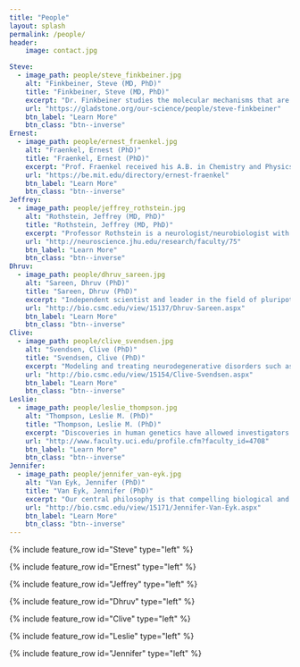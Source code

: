 ```yaml
---
title: "People"
layout: splash
permalink: /people/
header:
    image: contact.jpg

Steve:
  - image_path: people/steve_finkbeiner.jpg
    alt: "Finkbeiner, Steve (MD, PhD)"
    title: "Finkbeiner, Steve (MD, PhD)"
    excerpt: "Dr. Finkbeiner studies the molecular mechanisms that are responsible for learning, memory and neurodegeneration. A better understanding of the mechanisms that control memory formation in neurons will yield crucial insights into the development and progression of neurodegenerative diseases    - and the memory disorders that often characterize them."
    url: "https://gladstone.org/our-science/people/steve-finkbeiner"
    btn_label: "Learn More"
    btn_class: "btn--inverse"
Ernest:
  - image_path: people/ernest_fraenkel.jpg
    alt: "Fraenkel, Ernest (PhD)"
    title: "Fraenkel, Ernest (PhD)"
    excerpt: "Prof. Fraenkel received his A.B. in Chemistry and Physics from Harvard College and his Ph.D. in Biology at the laboratory of Professor Carl Pabo at MIT. He continued his post-doctoral research as a fellow at the laboratory of Professor Stephen Harrison at Harvard University. He was a Whitehead Fellow and a Pfizer Computational Biology Fellow at the Whitehead Institute. Prof. Fraenkel joined the MIT Department of Biological Engineering in 2006."
    url: "https://be.mit.edu/directory/ernest-fraenkel"
    btn_label: "Learn More"
    btn_class: "btn--inverse"
Jeffrey:
  - image_path: people/jeffrey_rothstein.jpg
    alt: "Rothstein, Jeffrey (MD, PhD)"
    title: "Rothstein, Jeffrey (MD, PhD)"
    excerpt: "Professor Rothstein is a neurologist/neurobiologist with a major commitment to investigations of the biology of glutamate transporters and their role in acute and chronic neurodegeneration. A primary focus of his laboratory is understanding the basic regulation of astroglial and neuronal glutamate transporters, and how dysregulation of these proteins- or their associated regulatory proteins, could contribute to neurological disorders such as amyotrophic lateral sclerosis, spinocerebellar ataxia and other neurodegenerative conditions."
    url: "http://neuroscience.jhu.edu/research/faculty/75"
    btn_label: "Learn More"
    btn_class: "btn--inverse"
Dhruv:
  - image_path: people/dhruv_sareen.jpg
    alt: "Sareen, Dhruv (PhD)"
    title: "Sareen, Dhruv (PhD)"
    excerpt: "Independent scientist and leader in the field of pluripotent and neural system cell research. Developed and probed disease mechanisms in human iPSC-based disease models of SMA and ALS. Generated neuronal differentiation protocols from iPSCs amenable for disease modeling, high-throughput screening and regenerative medicine. Established the CSMC iPS cell Core housing one of the largest non-integrating iPS cell line repository from patients with multitude of diseases."
    url: "http://bio.csmc.edu/view/15137/Dhruv-Sareen.aspx"
    btn_label: "Learn More"
    btn_class: "btn--inverse"
Clive:
  - image_path: people/clive_svendsen.jpg
    alt: "Svendsen, Clive (PhD)"
    title: "Svendsen, Clive (PhD)"
    excerpt: "Modeling and treating neurodegenerative disorders such as amyotrophic lateral sclerosis (ALS or Lou Gehrig's disease) and Parkinson's disease using a combination of stem cells and powerful growth factors."
    url: "http://bio.csmc.edu/view/15154/Clive-Svendsen.aspx"
    btn_label: "Learn More"
    btn_class: "btn--inverse"
Leslie:
  - image_path: people/leslie_thompson.jpg
    alt: "Thompson, Leslie M. (PhD)"
    title: "Thompson, Leslie M. (PhD)"
    excerpt: "Discoveries in human genetics have allowed investigators to make significant progress in understanding the underlying cellular mechanisms that are disrupted by these mutations and to develop rational therapeutics. The research in the Thompson lab has focused on understanding the cellular and transcriptomic signatures underlying neurodegenerative disease perturbations to identify and validate novel therapeutic targets for treatment of these diseases."
    url: "http://www.faculty.uci.edu/profile.cfm?faculty_id=4708"
    btn_label: "Learn More"
    btn_class: "btn--inverse"
Jennifer:
  - image_path: people/jennifer_van-eyk.jpg
    alt: "Van Eyk, Jennifer (PhD)"
    title: "Van Eyk, Jennifer (PhD)"
    excerpt: "Our central philosophy is that compelling biological and clinical questions drive innovation through development, optimization and adaption of proteomic technologies, functional analysis, and large-scale data handling. Our primary research focuses i) on understanding the molecular mechanism underlying acute and chronic disease and treatment therapies and ii) in the development of clinically robust circulating biomarkers including detailed exosome constituents. My laboratory is well known for their analytes and process control and rigor."
    url: "http://bio.csmc.edu/view/15171/Jennifer-Van-Eyk.aspx"
    btn_label: "Learn More"
    btn_class: "btn--inverse"
---
```


{% include feature_row id="Steve" type="left" %}

{% include feature_row id="Ernest" type="left" %}

{% include feature_row id="Jeffrey" type="left" %}

{% include feature_row id="Dhruv" type="left" %}

{% include feature_row id="Clive" type="left" %}

{% include feature_row id="Leslie" type="left" %}

{% include feature_row id="Jennifer" type="left" %}

